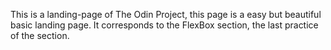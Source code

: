 This is a landing-page of The Odin Project, this page is a 
easy but beautiful basic landing page. It corresponds to the FlexBox section, the last practice of the section.